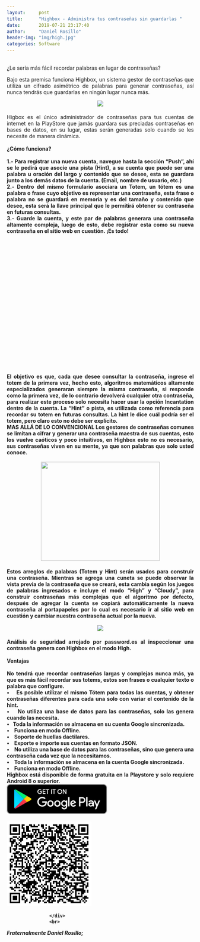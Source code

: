 ```yaml
---
layout:     post
title:      "Highbox - Administra tus contraseñas sin guardarlas "
date:       2019-07-21 23:17:40
author:     "Daniel Rosillo"
header-img: "img/high.jpg"
categories: Software
---
```

<div style="text-align: justify;">
<div class='post-body entry-content'>
<br>
¿Le sería más fácil recordar palabras en lugar de contraseñas?

Bajo esta premisa funciona Highbox, un sistema gestor de contraseñas que utiliza un cifrado asimétrico de palabras para generar contraseñas, así nunca tendrás que guardarlas en ningún lugar nunca más. 
<br>
<div class="separator" style="clear: both; text-align: center;">
<a href="https://3.bp.blogspot.com/-ZC5GRVaf6_s/XJvko54kElI/AAAAAAAAArQ/y4YSTOHO-SwFmwBK2PMzxNzENOogbzlZQCLcBGAs/s1600/highbox1.png" imageanchor="1" style="margin-left: 1em; margin-right: 1em;"><img border="0" data-original-height="431" data-original-width="885" src="https://3.bp.blogspot.com/-ZC5GRVaf6_s/XJvko54kElI/AAAAAAAAArQ/y4YSTOHO-SwFmwBK2PMzxNzENOogbzlZQCLcBGAs/s640/highbox1.png" width="530" /></a></div>
<br />
Higbox es el único administrador de contraseñas para tus cuentas de internet en la PlayStore que jamás guardara sus preciadas contraseñas en bases de datos, en su lugar, estas serán generadas solo cuando se les necesite de manera dinámica.
<br />
<br />
<b>&#191;Cómo funciona?<br />
<br />
1.- Para registrar una nueva cuenta, navegue hasta la sección “Push”, ahí se le pedirá que asocie una pista (Hint), a su cuenta que puede ser una palabra u oración del largo y contenido que se desee, esta se guardara junto a los demás datos de la cuenta. (Email, nombre de usuario, etc.)
<br>
2.- Dentro del mismo formulario asociara un Totem, un tótem es una palabra o frase cuyo objetivo es representar una contraseña, esta frase o palabra no se guardará en memoria y es del tamaño y contenido que desee, esta será la llave principal que le permitirá obtener su contraseña en futuras consultas. 
<br>
3.- Guarde la cuenta, y este par de palabras generara una contraseña altamente compleja, luego de esto, debe registrar esta como su nueva contraseña en el sitio web en cuestión. 
¡Es todo!

<br>
<a name='more'></a><br />
<div class="separator" style="clear: both; text-align: center;">
<a href="https://pbs.twimg.com/media/D8l5cIMXoAArMCk?format=jpg&name=medium" imageanchor="1" style="margin-left: 1em; margin-right: 1em;"><img border="0" data-original-height="572" data-original-width="410" height="320"></a>
</div>
<br />
<br>
El objetivo es que, cada que desee consultar la contraseña, ingrese el totem de la primera vez, hecho esto, algoritmos matemáticos altamente especializados generaran siempre la misma contraseña, si responde como la primera vez, de lo contrario devolverá cualquier otra contraseña, para realizar este proceso solo necesita hacer usar la opción Incantation dentro de la cuenta. 
La “Hint” o pista, es utilizada como referencia para recordar su totem en futuras consultas. La hint le dice cuál podría ser el totem, pero claro esto no debe ser explícito.
<br>
MAS ALLÁ DE LO CONVENCIONAL
Los gestores de contraseñas comunes se limitan a cifrar y generar una contraseña maestra de sus cuentas, esto los vuelve caóticos y poco intuitivos, en Highbox esto no es necesario, sus contraseñas viven en su mente, ya que son palabras que solo usted conoce.

<br />
<br />
<div class="separator" style="clear: both; text-align: center;">
<a href="https://4.bp.blogspot.com/-oHeT1UoSHs0/XJvlMrlK_cI/AAAAAAAAArc/NCspJ7mtTjYIreFWVTRz8Xnw8ZevJVwBgCLcBGAs/s1600/highbox3.png" imageanchor="1" style="margin-left: 1em; margin-right: 1em;"><img border="0" data-original-height="385" data-original-width="462" height="266" src="https://4.bp.blogspot.com/-oHeT1UoSHs0/XJvlMrlK_cI/AAAAAAAAArc/NCspJ7mtTjYIreFWVTRz8Xnw8ZevJVwBgCLcBGAs/s320/highbox3.png" width="320" /></a></div>
<br />
Estos arreglos de palabras (Totem y Hint) serán usados para construir una contraseña. Mientras se agrega una cuneta se puede observar la vista previa de la contraseña que se creará, esta cambia según los juegos de palabras ingresados e incluye el modo “High” y “Cloudy”, para construir contraseñas más complejas que el algoritmo por defecto, después de agregar la cuenta se copiará automáticamente la nueva contraseña al portapapeles por lo cual es necesario ir al sitio web en cuestión y cambiar nuestra contraseña actual por la nueva.
<br />
<br />
<div class="separator" style="clear: both; text-align: center;">
<a href="https://3.bp.blogspot.com/-Uyu4VRburlM/XJvlVkLUEPI/AAAAAAAAArk/IG_HfzPQqZAAgZF-tEyeSAKp9oOY1bbRACLcBGAs/s1600/highbox4.png" imageanchor="1" style="margin-left: 1em; margin-right: 1em;"><img border="0" data-original-height="366" data-original-width="885" src="https://3.bp.blogspot.com/-Uyu4VRburlM/XJvlVkLUEPI/AAAAAAAAArk/IG_HfzPQqZAAgZF-tEyeSAKp9oOY1bbRACLcBGAs/s640/highbox4.png" width="530" /></a></div>
<br />
Análisis de seguridad arrojado por password.es al inspeccionar una contraseña genera con Highbox en el modo High.<br />
<b><br />Ventajas</b><br />
<br />
No tendrá que recordar contraseñas largas y complejas nunca más, ya que es más fácil recordar sus totems, estos son frases o cualquier texto o palabra que configure.
<br>
&#8226;&nbsp;&nbsp;&nbsp; Es posible utilizar el mismo Tótem para todas las cuentas, y obtener contraseñas diferentes para cada una solo con variar el contenido de la hint.
<br>
&#8226;&nbsp;&nbsp;&nbsp; No utiliza una base de datos para las contraseñas, solo las genera cuando las necesita.
<br>
&#8226;&nbsp;&nbsp;&nbsp;Toda la información se almacena en su cuenta Google sincronizada.
<br>
&#8226;&nbsp;&nbsp;&nbsp; Funciona en modo Offline.
<br>
&#8226;&nbsp;&nbsp;&nbsp; Soporte de huellas dactilares.
<br>
&#8226;&nbsp;&nbsp;&nbsp; Exporte e importe sus cuentas en formato JSON.
<br>
&#8226;&nbsp;&nbsp;&nbsp; No utiliza una base de datos para las contraseñas, sino que genera una contraseña cada vez que la necesitamos.
<br>
&#8226;&nbsp;&nbsp;&nbsp; Toda la información se almacena en la cuenta Google sincronizada.
<br>
&#8226;&nbsp;&nbsp;&nbsp; Funciona en modo Offline. 

<br>
Highbox está disponible de forma gratuita en la Playstore y solo requiere Android 8 o superior.<br />
 <div class="badges">
                    <a class="badge-link" href="https://play.google.com/store/apps/details?id=com.bookmanager.danielrosillo.bookmanager&hl=es_419"><img src="/img/google-play-badge.svg" alt=""></a>
                     </div>
                     <br>
                     <a class="badge-link"><img src="/img/qr.png" alt=""></a>
                    
                    </div>
                    <br>
<i>Fraternalmente Daniel Rosillo;</i>
<div style='clear: both;'></div>
